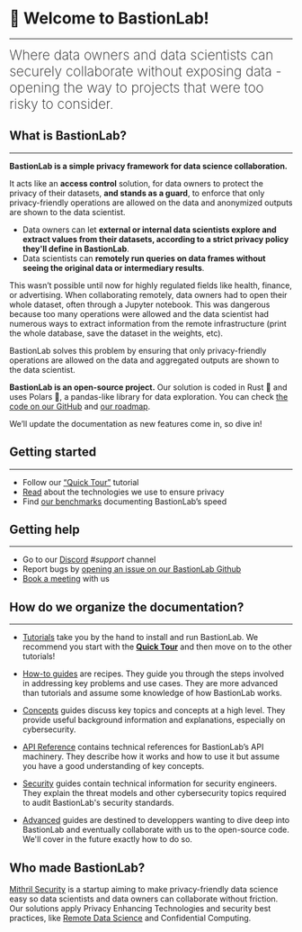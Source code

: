 # 👋 Welcome to BastionLab!
________________________________________________________

<font size="5"><span style="font-weight: 200">Where data owners and data scientists can securely collaborate without exposing data - opening the way to projects that were too risky to consider.</font></span>

## What is BastionLab?
________________________________________________________

**BastionLab is a simple privacy framework for data science collaboration.** 

It acts like an **access control** solution, for data owners to protect the privacy of their datasets, **and stands as a guard**, to enforce that only privacy-friendly operations are allowed on the data and anonymized outputs are shown to the data scientist. 

- Data owners can let **external or internal data scientists explore and extract values from their datasets, according to a strict privacy policy they'll define in BastionLab**.
- Data scientists can **remotely run queries on data frames without seeing the original data or intermediary results**.

This wasn’t possible until now for highly regulated fields like health, finance, or advertising. When collaborating remotely, data owners had to open their whole dataset, often through a Jupyter notebook. This was dangerous because too many operations were allowed and the data scientist had numerous ways to extract information from the remote infrastructure (print the whole database, save the dataset in the weights, etc).

BastionLab solves this problem by ensuring that only privacy-friendly operations are allowed on the data and aggregated outputs are shown to the data scientist. 

**BastionLab is an open-source project.** Our solution is coded in Rust 🦀 and uses Polars 🐻, a pandas-like library for data exploration. You can check [the code on our GitHub](https://github.com/mithril-security/bastionlab/) and [our roadmap](https://mithril-security.notion.site/513af0ada2584e0f837776a7f6649ab4?v=cf664187c13149a4b667d9c0ae3ed1c0). 

We’ll update the documentation as new features come in, so dive in!

## Getting started
________________________________________________________

- Follow our [“Quick Tour”](docs/quick-tour/quick-tour.ipynb) tutorial
- [Read](docs/concept-guides/threat_model.md) about the technologies we use to ensure privacy
- Find [our benchmarks](docs/reference-guides/benchmarks/benchmarks.md) documenting BastionLab’s speed

## Getting help
________________________________________________________

- Go to our [Discord](https://discord.com/invite/TxEHagpWd4) *#support* channel
- Report bugs by [opening an issue on our BastionLab Github](https://github.com/mithril-security/bastionlab/issues)
- [Book a meeting](https://calendly.com/contact-mithril-security/15mins?month=2022-11) with us

## How do we organize the documentation?
____________________________________________

- [Tutorials](docs/tutorials/authentication.ipynb) take you by the hand to install and run BastionLab. We recommend you start with the **[Quick Tour](docs/quick-tour/quick-tour.ipynb)** and then move on to the other tutorials!  

- [How-to guides](docs/use-cases/covid_use_case.ipynb) are recipes. They guide you through the steps involved in addressing key problems and use cases. They are more advanced than tutorials and assume some knowledge of how BastionLab works.

- [Concepts](docs/concept-guides/remote_data_science.md) guides discuss key topics and concepts at a high level. They provide useful background information and explanations, especially on cybersecurity.

- [API Reference](docs/resources/bastionlab/index.html) contains technical references for BastionLab’s API machinery. They describe how it works and how to use it but assume you have a good understanding of key concepts. 

- [Security](docs/concept-guides/threat_model.md) guides contain technical information for security engineers. They explain the threat models and other cybersecurity topics required to audit BastionLab's security standards.

- [Advanced](docs/reference-guides/benchmarks/benchmarks/) guides are destined to developpers wanting to dive deep into BastionLab and eventually collaborate with us to the open-source code. We'll cover in the future exactly how to do so. 

## Who made BastionLab?

[Mithril Security](https://www.mithrilsecurity.io/) is a startup aiming to make privacy-friendly data science easy so data scientists and data owners can collaborate without friction. Our solutions apply Privacy Enhancing Technologies and security best practices, like [Remote Data Science](docs/concept-guides/remote_data_science.md) and Confidential Computing.
